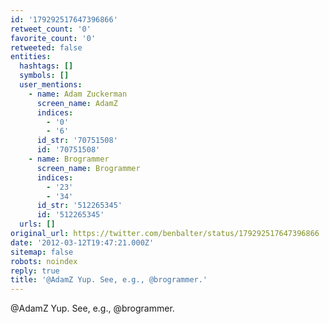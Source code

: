 ```yaml
---
id: '179292517647396866'
retweet_count: '0'
favorite_count: '0'
retweeted: false
entities:
  hashtags: []
  symbols: []
  user_mentions:
    - name: Adam Zuckerman
      screen_name: AdamZ
      indices:
        - '0'
        - '6'
      id_str: '70751508'
      id: '70751508'
    - name: Brogrammer
      screen_name: Brogrammer
      indices:
        - '23'
        - '34'
      id_str: '512265345'
      id: '512265345'
  urls: []
original_url: https://twitter.com/benbalter/status/179292517647396866
date: '2012-03-12T19:47:21.000Z'
sitemap: false
robots: noindex
reply: true
title: '@AdamZ Yup. See, e.g., @brogrammer.'
---
```


@AdamZ Yup. See, e.g., @brogrammer.
